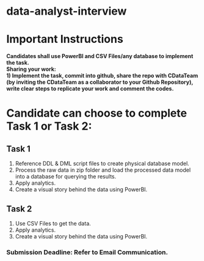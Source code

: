 # data-analyst-interview
  
# Important Instructions
**Candidates shall use PowerBI and CSV Files/any database to implement the task.**  
**Sharing your work:** <br>
**1) Implement the task, commit into github, share the repo with CDataTeam (by inviting the CDataTeam as a collaborator to your Github Repository), write clear steps to replicate your work and comment the codes.**  

# Candidate can choose to complete Task 1 or Task 2:
## Task 1
1. Reference DDL & DML script files to create physical database model.
2. Process the raw data in zip folder and load the processed data model into a database for querying the results. 
3. Apply analytics.
4. Create a visual story behind the data using PowerBI.

## Task 2
1. Use CSV Files to get the data.
2. Apply analytics.
3. Create a visual story behind the data using PowerBI.

### Submission Deadline: Refer to Email Communication.
